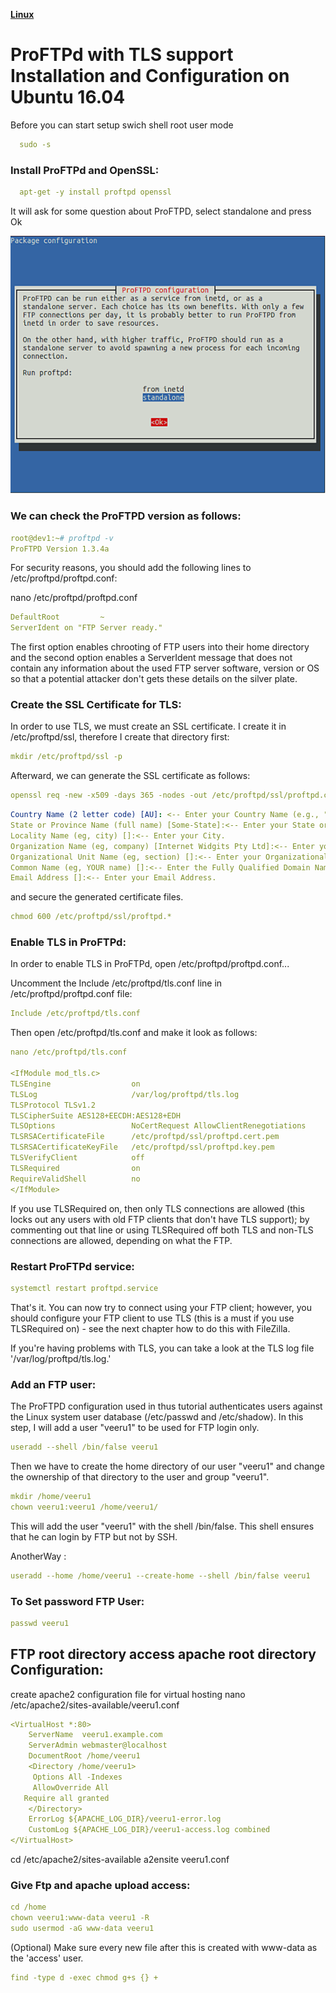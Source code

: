 [**Linux**](../Linux.md)

# ProFTPd with TLS support Installation and Configuration  on Ubuntu 16.04

Before  you can start setup swich shell root user mode 
~~~yaml    
  sudo -s
~~~

### Install ProFTPd and OpenSSL:
~~~yaml    
  apt-get -y install proftpd openssl
~~~
It will ask for some question about ProFTPD, select standalone and press Ok

![image1](/images/proftp1.png)

### We can check the ProFTPD version as follows:
~~~yaml 
root@dev1:~# proftpd -v
ProFTPD Version 1.3.4a
~~~
For security reasons, you should add the following lines to /etc/proftpd/proftpd.conf:

nano /etc/proftpd/proftpd.conf
~~~yaml 
DefaultRoot         ~
ServerIdent on "FTP Server ready."
~~~
The first option enables chrooting of FTP users into their home directory and the second option enables a ServerIdent message that does not contain any information about the used FTP server software, version or OS so that a potential attacker don't gets these details on the silver plate.

### Create the SSL Certificate for TLS:

In order to use TLS, we must create an SSL certificate. I create it in /etc/proftpd/ssl, therefore I create that directory first:
~~~yaml 
mkdir /etc/proftpd/ssl -p
~~~
Afterward, we can generate the SSL certificate as follows:
~~~yaml 
openssl req -new -x509 -days 365 -nodes -out /etc/proftpd/ssl/proftpd.cert.pem -keyout /etc/proftpd/ssl/proftpd.key.pem
~~~

~~~yaml 
Country Name (2 letter code) [AU]: <-- Enter your Country Name (e.g., "IN").
State or Province Name (full name) [Some-State]:<-- Enter your State or Province Name.
Locality Name (eg, city) []:<-- Enter your City.
Organization Name (eg, company) [Internet Widgits Pty Ltd]:<-- Enter your Organization Name (e.g., the name of your company).
Organizational Unit Name (eg, section) []:<-- Enter your Organizational Unit Name (e.g. "IT Department").
Common Name (eg, YOUR name) []:<-- Enter the Fully Qualified Domain Name of the system (e.g. "dev1.example.com").
Email Address []:<-- Enter your Email Address.
~~~

 and secure the generated certificate files.
~~~yaml 
chmod 600 /etc/proftpd/ssl/proftpd.*
~~~
### Enable TLS in ProFTPd:
In order to enable TLS in ProFTPd, open /etc/proftpd/proftpd.conf...

Uncomment the Include /etc/proftpd/tls.conf line in  /etc/proftpd/proftpd.conf file:
~~~yml
Include /etc/proftpd/tls.conf
~~~

Then open /etc/proftpd/tls.conf and make it look as follows:
~~~yml
nano /etc/proftpd/tls.conf

<IfModule mod_tls.c>
TLSEngine                  on
TLSLog                     /var/log/proftpd/tls.log
TLSProtocol TLSv1.2
TLSCipherSuite AES128+EECDH:AES128+EDH
TLSOptions                 NoCertRequest AllowClientRenegotiations
TLSRSACertificateFile      /etc/proftpd/ssl/proftpd.cert.pem
TLSRSACertificateKeyFile   /etc/proftpd/ssl/proftpd.key.pem
TLSVerifyClient            off
TLSRequired                on
RequireValidShell          no
</IfModule>
~~~

If you use TLSRequired on, then only TLS connections are allowed (this locks out any users with old FTP clients that don't have TLS support); by commenting out that line or using TLSRequired off both TLS and non-TLS connections are allowed, depending on what the FTP.

### Restart ProFTPd  service:
~~~yml
systemctl restart proftpd.service
~~~
That's it. You can now try to connect using your FTP client; however, you should configure your FTP client to use TLS (this is a must if you use TLSRequired on) - see the next chapter how to do this with FileZilla.

If you're having problems with TLS, you can take a look at the TLS log file '/var/log/proftpd/tls.log.'

 
### Add an FTP user:

The ProFTPD configuration used in thus tutorial authenticates users against the Linux system user database (/etc/passwd and /etc/shadow). 
In this step, I will add a user "veeru1" to be used for FTP login only.
~~~yml
useradd --shell /bin/false veeru1
~~~
Then we have to create the home directory of our user "veeru1" and change the ownership of that directory to the user and group "veeru1".
~~~yml
mkdir /home/veeru1
chown veeru1:veeru1 /home/veeru1/
~~~

This will add the user "veeru1" with the shell /bin/false. This shell ensures that he can login by FTP but not by SSH.

AnotherWay :
~~~yml
useradd --home /home/veeru1 --create-home --shell /bin/false veeru1
~~~
### To Set password FTP User:
~~~yml
passwd veeru1
~~~

## FTP root directory access apache root directory Configuration:
create apache2 configuration file for virtual hosting 
nano  /etc/apache2/sites-available/veeru1.conf
~~~yml
<VirtualHost *:80>
	ServerName  veeru1.example.com
	ServerAdmin webmaster@localhost
	DocumentRoot /home/veeru1
	<Directory /home/veeru1>
	 Options All -Indexes 
	 AllowOverride All
   Require all granted
	</Directory>
	ErrorLog ${APACHE_LOG_DIR}/veeru1-error.log
	CustomLog ${APACHE_LOG_DIR}/veeru1-access.log combined
</VirtualHost>
~~~
cd /etc/apache2/sites-available
a2ensite veeru1.conf

### Give Ftp and apache upload access:
~~~yml
cd /home
chown veeru1:www-data veeru1 -R
sudo usermod -aG www-data veeru1
~~~
(Optional) Make sure every new file after this is created with www-data as the 'access' user.
~~~yml
find -type d -exec chmod g+s {} +
~~~
